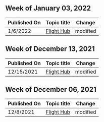 <!-- This file is generated automatically each week. Changes made to this file will be overwritten.-->



## Week of January 03, 2022


| Published On |Topic title | Change |
|------|------------|--------|
| 1/6/2022 | [Flight Hub](/windows-insider/flight-hub/index) | modified |


## Week of December 13, 2021


| Published On |Topic title | Change |
|------|------------|--------|
| 12/15/2021 | [Flight Hub](/windows-insider/flight-hub/index) | modified |


## Week of December 06, 2021


| Published On |Topic title | Change |
|------|------------|--------|
| 12/8/2021 | [Flight Hub](/windows-insider/flight-hub/index) | modified |
